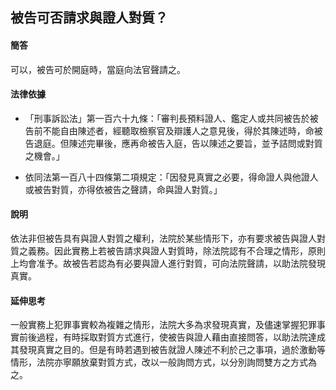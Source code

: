 ## 被告可否請求與證人對質？

#### 簡答

可以，被告可於開庭時，當庭向法官聲請之。

#### 法律依據

* 「刑事訴訟法」第一百六十九條：「審判長預料證人、鑑定人或共同被告於被告前不能自由陳述者，經聽取檢察官及辯護人之意見後，得於其陳述時，命被告退庭。但陳述完畢後，應再命被告入庭，告以陳述之要旨，並予詰問或對質之機會。」

* 依同法第一百八十四條第二項規定：「因發見真實之必要，得命證人與他證人或被告對質，亦得依被告之聲請，命與證人對質。」

#### 說明

依法非但被告具有與證人對質之權利，法院於某些情形下，亦有要求被告與證人對質之義務。因此實務上若被告請求與證人對質時，除法院認有不合理之情形，原則上均會准予。故被告若認為有必要與證人進行對質，可向法院聲請，以助法院發現真實。

#### 延伸思考

一般實務上犯罪事實較為複雜之情形，法院大多為求發現真實，及儘速掌握犯罪事實前後過程，有時採取對質方式進行，使被告與證人藉由直接問答，以助法院達成其發現真實之目的。但是有時若遇到被告就證人陳述不利於己之事項，過於激動等情形，法院亦寧願放棄對質方式，改以一般詢問方式，以分別詢問雙方之方式為之。
